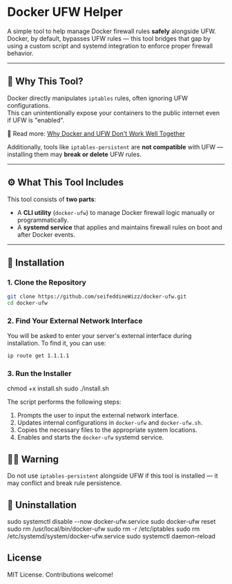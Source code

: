 # Docker UFW Helper

A simple tool to help manage Docker firewall rules **safely** alongside UFW.  
Docker, by default, bypasses UFW rules — this tool bridges that gap by using a custom script and systemd integration to enforce proper firewall behavior.

---

## 🚨 Why This Tool?

Docker directly manipulates `iptables` rules, often ignoring UFW configurations.  
This can unintentionally expose your containers to the public internet even if UFW is "enabled".

🔗 Read more: [Why Docker and UFW Don't Work Well Together](https://docs.docker.com/engine/network/packet-filtering-firewalls/)

Additionally, tools like `iptables-persistent` are **not compatible** with UFW — installing them may **break or delete** UFW rules.

---

## ⚙️ What This Tool Includes

This tool consists of **two parts**:
- A **CLI utility** (`docker-ufw`) to manage Docker firewall logic manually or programmatically.
- A **systemd service** that applies and maintains firewall rules on boot and after Docker events.

---

## 🧱 Installation

### 1. Clone the Repository

```bash
git clone https://github.com/seifeddineWizz/docker-ufw.git
cd docker-ufw
```

### 2. Find Your External Network Interface
You will be asked to enter your server's external interface during installation.
To find it, you can use:

```bash
ip route get 1.1.1.1
```
### 3. Run the Installer
chmod +x install.sh
sudo ./install.sh

The script performs the following steps:

1. Prompts the user to input the external network interface.
2. Updates internal configurations in `docker-ufw` and `docker-ufw.sh`.
3. Copies the necessary files to the appropriate system locations.
4. Enables and starts the `docker-ufw` systemd service.

## 👮‍♂️ Warning
Do not use `iptables-persistent` alongside UFW if this tool is installed — it may conflict and break rule persistence.

## 🔧 Uninstallation

sudo systemctl disable --now docker-ufw.service
sudo docker-ufw reset
sudo rm /usr/local/bin/docker-ufw
sudo rm -r /etc/iptables
sudo rm /etc/systemd/system/docker-ufw.service
sudo systemctl daemon-reload

## License
MIT License.
Contributions welcome!

